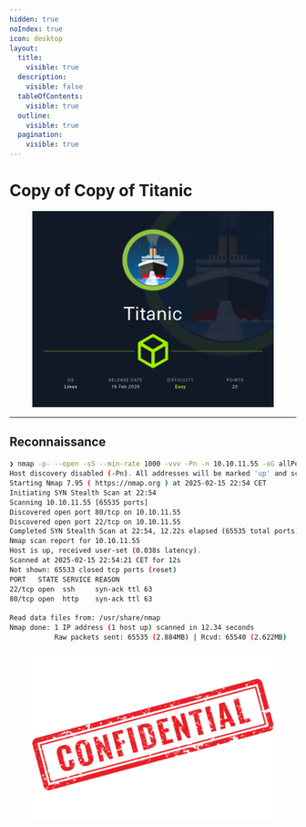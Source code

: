 ```yaml
---
hidden: true
noIndex: true
icon: desktop
layout:
  title:
    visible: true
  description:
    visible: false
  tableOfContents:
    visible: true
  outline:
    visible: true
  pagination:
    visible: true
---
```


# Copy of Copy of Titanic

<figure><img src="../../.gitbook/assets/Titanic.png" alt="" width="563"><figcaption></figcaption></figure>

***

## Reconnaissance

```bash
❯ nmap -p- --open -sS --min-rate 1000 -vvv -Pn -n 10.10.11.55 -oG allPorts
Host discovery disabled (-Pn). All addresses will be marked 'up' and scan times may be slower.
Starting Nmap 7.95 ( https://nmap.org ) at 2025-02-15 22:54 CET
Initiating SYN Stealth Scan at 22:54
Scanning 10.10.11.55 [65535 ports]
Discovered open port 80/tcp on 10.10.11.55
Discovered open port 22/tcp on 10.10.11.55
Completed SYN Stealth Scan at 22:54, 12.22s elapsed (65535 total ports)
Nmap scan report for 10.10.11.55
Host is up, received user-set (0.038s latency).
Scanned at 2025-02-15 22:54:21 CET for 12s
Not shown: 65533 closed tcp ports (reset)
PORT   STATE SERVICE REASON
22/tcp open  ssh     syn-ack ttl 63
80/tcp open  http    syn-ack ttl 63

Read data files from: /usr/share/nmap
Nmap done: 1 IP address (1 host up) scanned in 12.34 seconds
           Raw packets sent: 65535 (2.884MB) | Rcvd: 65540 (2.622MB)
```

<figure><img src="../../.gitbook/assets/confidential-rubber-stamp-free-png.png" alt="" width="428"><figcaption></figcaption></figure>
